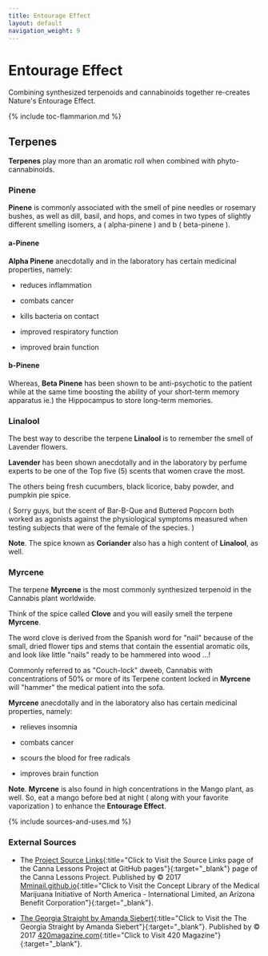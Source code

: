 ```yaml
---
title: Entourage Effect
layout: default
navigation_weight: 9
---
```

# Entourage Effect

Combining synthesized terpenoids and cannabinoids together re-creates Nature's Entourage Effect.

{% include toc-flammarion.md %}

## Terpenes

**Terpenes** play more than an aromatic roll when combined with phyto-cannabinoids.

### Pinene

**Pinene** is commonly associated with the smell of pine needles or rosemary bushes, as well as dill, basil, and hops, and comes in two types of slightly different smelling isomers, a ( alpha-pinene ) and b ( beta-pinene ).

#### a-Pinene

**Alpha Pinene** anecdotally and in the laboratory has certain medicinal properties, namely:

- reduces inflammation

- combats cancer

- kills bacteria on contact

- improved respiratory function

- improved brain function

#### b-Pinene

Whereas, **Beta Pinene** has been shown to be anti-psychotic to the patient while at the same time boosting the ability of your short-term memory apparatus ie.) the Hippocampus to store long-term memories.

### Linalool

The best way to describe the terpene **Linalool** is to remember the smell of Lavender flowers.

**Lavender** has been shown anecdotally and in the laboratory by perfume experts to be one of the Top five (5) scents that women crave the most.

The others being fresh cucumbers, black licorice, baby powder, and pumpkin pie spice.

( Sorry guys, but the scent of Bar-B-Que and Buttered Popcorn both worked as agonists against the physiological symptoms measured when testing subjects that were of the female of the species. )

**Note**. The spice known as **Coriander** also has a high content of **Linalool**, as well.

### Myrcene

The terpene **Myrcene** is the most commonly synthesized terpenoid in the Cannabis plant worldwide.

Think of the spice called **Clove** and you will easily smell the terpene **Myrcene**.

The word clove is derived from the Spanish word for "nail" because of the small, dried flower tips and stems that contain the essential aromatic oils, and look like little "nails" ready to be hammered into wood ...!

Commonly referred to as "Couch-lock" dweeb, Cannabis with concentrations of 50% or more of its Terpene content locked in **Myrcene** will "hammer" the medical patient into the sofa.

**Myrcene** anecdotally and in the laboratory also has certain medicinal properties, namely:

- relieves insomnia

- combats cancer

- scours the blood for free radicals

- improves brain function

**Note**. **Myrcene** is also found in high concentrations in the Mango plant, as well. So, eat a mango before bed at night ( along with your favorite vaporization ) to enhance the **Entourage Effect**.

{% include sources-and-uses.md %}

### External Sources

- The [Project Source Links](https://mminail.github.io/Canna/Source-Canna-Links.htm){:title="Click to Visit the Source Links page of the Canna Lessons Project at GitHub pages"}{:target="_blank"} page of the Canna Lessons Project. Published by © 2017 [Mminail.github.io](https://mminail.github.io/){:title="Click to Visit the Concept Library of the Medical Marijuana Initiative of North America - International Limited, an Arizona Benefit Corporation"}{:target="_blank"}.

- [The Georgia Straight by Amanda Siebert](https://www.420magazine.com/){:title="Click to Visit the The Georgia Straight by Amanda Siebert"}{:target="_blank"}. Published by © 2017 [420magazine.com](https://www.420magazine.com/){:title="Click to Visit 420 Magazine"}{:target="_blank"}.

